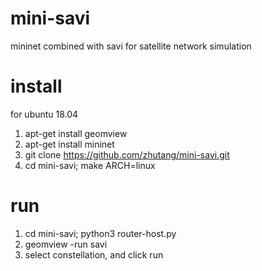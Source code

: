 # mini-savi
mininet combined with savi for satellite network simulation
# install
for ubuntu 18.04
1. apt-get install geomview
2. apt-get install mininet
3. git clone https://github.com/zhutang/mini-savi.git
4. cd mini-savi; make ARCH=linux

# run
1. cd mini-savi; python3 router-host.py
2. geomview -run savi
3. select constellation, and click run

